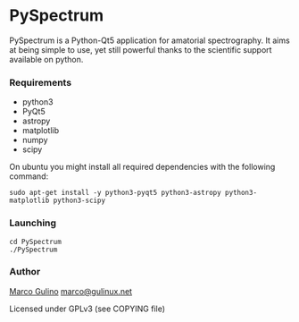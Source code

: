 PySpectrum
==========

PySpectrum is a Python-Qt5 application for amatorial spectrography. It aims at being simple to use, yet still powerful thanks to the scientific support available on python.

### Requirements ###
* python3
* PyQt5
* astropy
* matplotlib
* numpy
* scipy

On ubuntu you might install all required dependencies with the following command:

    sudo apt-get install -y python3-pyqt5 python3-astropy python3-matplotlib python3-scipy
    
    
### Launching ###

    cd PySpectrum
    ./PySpectrum
    
### Author ###
    
[Marco Gulino](http://gulinux.net) <marco@gulinux.net> 

Licensed under GPLv3 (see COPYING file)

